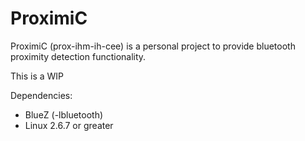 # ProximiC
ProximiC (prox-ihm-ih-cee) is a personal project to provide bluetooth proximity detection functionality.

This is a WIP

Dependencies:
- BlueZ (-lbluetooth)
- Linux 2.6.7 or greater
